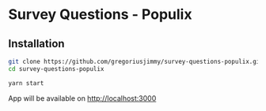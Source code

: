 # Survey Questions - Populix

## Installation

```bash
git clone https://github.com/gregoriusjimmy/survey-questions-populix.git
cd survey-questions-populix
```

```bash
yarn start
```

App will be available on <http://localhost:3000>
